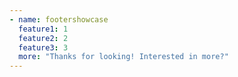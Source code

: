 ```yaml
---
- name: footershowcase
  feature1: 1
  feature2: 2
  feature3: 3
  more: "Thanks for looking! Interested in more?"
---
```

